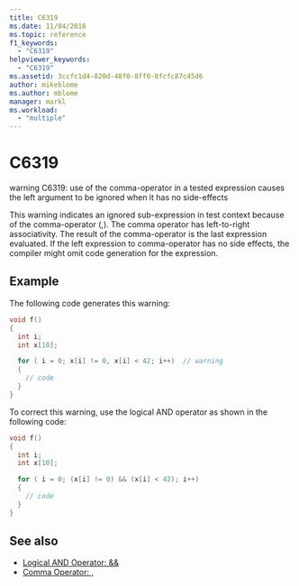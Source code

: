 ```yaml
---
title: C6319
ms.date: 11/04/2016
ms.topic: reference
f1_keywords:
  - "C6319"
helpviewer_keywords:
  - "C6319"
ms.assetid: 3ccfc1d4-820d-48f0-8ff0-8fcfc87c45d6
author: mikeblome
ms.author: mblome
manager: markl
ms.workload:
  - "multiple"
---
```

# C6319
warning C6319: use of the comma-operator in a tested expression causes the left argument to be ignored when it has no side-effects

 This warning indicates an ignored sub-expression in test context because of the comma-operator (,). The comma operator has left-to-right associativity. The result of the comma-operator is the last expression evaluated. If the left expression to comma-operator has no side effects, the compiler might omit code generation for the expression.

## Example
 The following code generates this warning:

```cpp
void f()
{
  int i;
  int x[10];

  for ( i = 0; x[i] != 0, x[i] < 42; i++)  // warning
  {
    // code
  }
}
```

 To correct this warning, use the logical AND operator as shown in the following code:

```cpp
void f()
{
  int i;
  int x[10];

  for ( i = 0; (x[i] != 0) && (x[i] < 42); i++)
  {
    // code
  }
}
```

## See also

- [Logical AND Operator: &&](/cpp/cpp/logical-and-operator-amp-amp)
- [Comma Operator: ,](/cpp/cpp/comma-operator)
